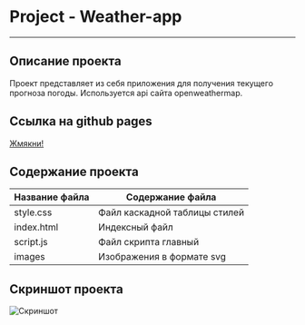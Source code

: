 # Project - Weather-app
***
## Описание проекта
Проект представляет из себя приложения для получения текущего прогноза погоды. Используется api сайта openweathermap.
## Ссылка на github pages
[Жмякни!](https://walkingfrozenfish.github.io/weather-app/)

## Содержание проекта
Название файла  | Содержание файла
----------------|----------------------
style.css       | Файл каскадной таблицы стилей
index.html      | Индексный файл
script.js       | Файл скрипта главный
images          | Изображения в формате svg

## Скриншот проекта
![Скриншот](#)
